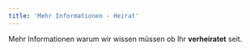 ```yaml
---
title: 'Mehr Informationen - Heirat'
---
```


Mehr Informationen warum wir wissen müssen ob Ihr **verheiratet** seit.
